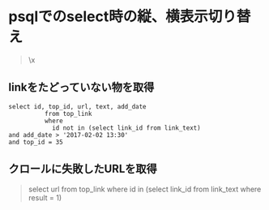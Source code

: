 # psqlでのselect時の縦、横表示切り替え
> \x


## linkをたどっていない物を取得
```
select id, top_id, url, text, add_date
          from top_link
          where
            id not in (select link_id from link_text)
and add_date > '2017-02-02 13:30'
and top_id = 35
```

## クロールに失敗したURLを取得
> select url from top_link where id in (select link_id from link_text where result = 1)